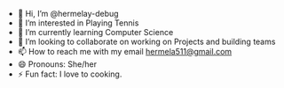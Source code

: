 - 👋 Hi, I’m @hermelay-debug
- 👀 I’m interested in Playing Tennis
- 🌱 I’m currently learning Computer Science
- 💞️ I’m looking to collaborate on working on Projects and building teams
- 📫 How to reach me with my email hermela511@gmail.com
- 😄 Pronouns: She/her
- ⚡ Fun fact: I love to cooking.

<!---
hermelay-debug/hermelay-debug is a ✨ special ✨ repository because its `README.md` (this file) appears on your GitHub profile.
You can click the Preview link to take a look at your changes.
--->
